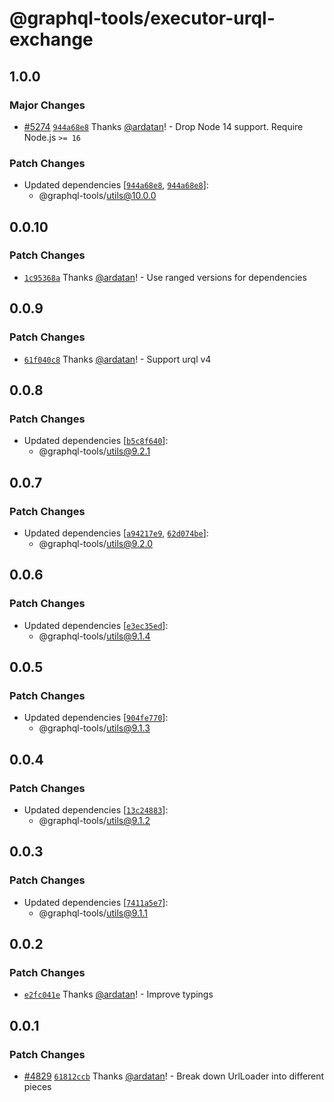 # @graphql-tools/executor-urql-exchange

## 1.0.0

### Major Changes

- [#5274](https://github.com/ardatan/graphql-tools/pull/5274) [`944a68e8`](https://github.com/ardatan/graphql-tools/commit/944a68e8becf9c86b4c97fd17c372d98a285b955) Thanks [@ardatan](https://github.com/ardatan)! - Drop Node 14 support. Require Node.js `>= 16`

### Patch Changes

- Updated dependencies [[`944a68e8`](https://github.com/ardatan/graphql-tools/commit/944a68e8becf9c86b4c97fd17c372d98a285b955), [`944a68e8`](https://github.com/ardatan/graphql-tools/commit/944a68e8becf9c86b4c97fd17c372d98a285b955)]:
  - @graphql-tools/utils@10.0.0

## 0.0.10

### Patch Changes

- [`1c95368a`](https://github.com/ardatan/graphql-tools/commit/1c95368aea868be537d956ba5e994cde58dfee41) Thanks [@ardatan](https://github.com/ardatan)! - Use ranged versions for dependencies

## 0.0.9

### Patch Changes

- [`61f040c8`](https://github.com/ardatan/graphql-tools/commit/61f040c8098deb0145d46dc8a2d5a6c8d99215fe) Thanks [@ardatan](https://github.com/ardatan)! - Support urql v4

## 0.0.8

### Patch Changes

- Updated dependencies [[`b5c8f640`](https://github.com/ardatan/graphql-tools/commit/b5c8f6407b74466ed0d2989000458cb59239e9af)]:
  - @graphql-tools/utils@9.2.1

## 0.0.7

### Patch Changes

- Updated dependencies [[`a94217e9`](https://github.com/ardatan/graphql-tools/commit/a94217e920c5d6237471ab6ad4d96cf230984177), [`62d074be`](https://github.com/ardatan/graphql-tools/commit/62d074be48779b1e096e056ca1233822c421dc99)]:
  - @graphql-tools/utils@9.2.0

## 0.0.6

### Patch Changes

- Updated dependencies [[`e3ec35ed`](https://github.com/ardatan/graphql-tools/commit/e3ec35ed27d4a329739c8da6be06ce74c8f25591)]:
  - @graphql-tools/utils@9.1.4

## 0.0.5

### Patch Changes

- Updated dependencies [[`904fe770`](https://github.com/ardatan/graphql-tools/commit/904fe770a355ee3d79464c3bbf0375d2dcd64759)]:
  - @graphql-tools/utils@9.1.3

## 0.0.4

### Patch Changes

- Updated dependencies [[`13c24883`](https://github.com/ardatan/graphql-tools/commit/13c24883004d5330f7402cb20566e37535c5729b)]:
  - @graphql-tools/utils@9.1.2

## 0.0.3

### Patch Changes

- Updated dependencies [[`7411a5e7`](https://github.com/ardatan/graphql-tools/commit/7411a5e71a8138d9ccfe907b1fb01e62fcbb0cdb)]:
  - @graphql-tools/utils@9.1.1

## 0.0.2

### Patch Changes

- [`e2fc041e`](https://github.com/ardatan/graphql-tools/commit/e2fc041e6f751c70efc20e8a02cbf88da0b905d2) Thanks [@ardatan](https://github.com/ardatan)! - Improve typings

## 0.0.1

### Patch Changes

- [#4829](https://github.com/ardatan/graphql-tools/pull/4829) [`61812ccb`](https://github.com/ardatan/graphql-tools/commit/61812ccb97d6e179e74d72661dd0736f6ca0a7ff) Thanks [@ardatan](https://github.com/ardatan)! - Break down UrlLoader into different pieces
